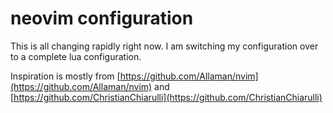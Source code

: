 # neovim configuration

This is all changing rapidly right now.  I am switching my configuration over to a complete lua configuration.

Inspiration is mostly from [https://github.com/Allaman/nvim](https://github.com/Allaman/nvim) and [https://github.com/ChristianChiarulli](https://github.com/ChristianChiarulli)
